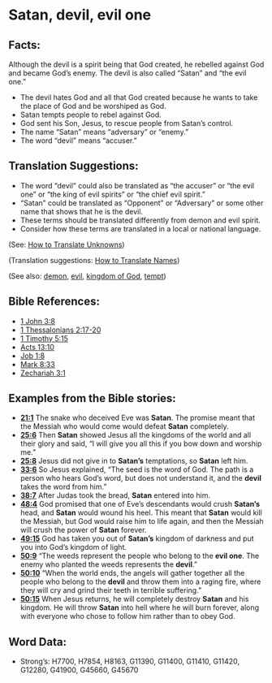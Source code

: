 # Satan, devil, evil one

## Facts:

Although the devil is a spirit being that God created, he rebelled against God and became God’s enemy. The devil is also called “Satan” and “the evil one.”

* The devil hates God and all that God created because he wants to take the place of God and be worshiped as God.
* Satan tempts people to rebel against God.
* God sent his Son, Jesus, to rescue people from Satan’s control.
* The name “Satan” means “adversary” or “enemy.”
* The word “devil” means “accuser.”

## Translation Suggestions:

* The word “devil” could also be translated as “the accuser” or “the evil one” or “the king of evil spirits” or “the chief evil spirit.”
* “Satan” could be translated as “Opponent” or “Adversary” or some other name that shows that he is the devil.
* These terms should be translated differently from demon and evil spirit.
* Consider how these terms are translated in a local or national language.

(See: [How to Translate Unknowns](rc://en/ta/man/translate/translate-unknown))

(Translation suggestions: [How to Translate Names](rc://en/ta/man/translate/translate-names))

(See also: [demon](../kt/demon.md), [evil](../kt/evil.md), [kingdom of God](../kt/kingdomofgod.md), [tempt](../kt/tempt.md))

## Bible References:

* [1 John 3:8](rc://en/tn/help/1jn/03/08)
* [1 Thessalonians 2:17-20](rc://en/tn/help/1th/02/17)
* [1 Timothy 5:15](rc://en/tn/help/1ti/05/15)
* [Acts 13:10](rc://en/tn/help/act/13/10)
* [Job 1:8](rc://en/tn/help/job/01/08)
* [Mark 8:33](rc://en/tn/help/mrk/08/33)
* [Zechariah 3:1](rc://en/tn/help/zec/03/01)

## Examples from the Bible stories:

* __[21:1](rc://en/tn/help/obs/21/01)__ The snake who deceived Eve was __Satan__. The promise meant that the Messiah who would come would defeat __Satan__ completely.
* __[25:6](rc://en/tn/help/obs/25/06)__ Then __Satan__ showed Jesus all the kingdoms of the world and all their glory and said, “I will give you all this if you bow down and worship me.”
* __[25:8](rc://en/tn/help/obs/25/08)__ Jesus did not give in to __Satan’s__ temptations, so __Satan__ left him.
* __[33:6](rc://en/tn/help/obs/33/06)__ So Jesus explained, “The seed is the word of God. The path is a person who hears God’s word, but does not understand it, and the __devil__ takes the word from him.”
* __[38:7](rc://en/tn/help/obs/38/07)__ After Judas took the bread, __Satan__ entered into him.
* __[48:4](rc://en/tn/help/obs/48/04)__ God promised that one of Eve’s descendants would crush __Satan’s__ head, and __Satan__ would wound his heel. This meant that __Satan__ would kill the Messiah, but God would raise him to life again, and then the Messiah will crush the power of __Satan__ forever.
* __[49:15](rc://en/tn/help/obs/49/15)__ God has taken you out of __Satan’s__ kingdom of darkness and put you into God’s kingdom of light.
* __[50:9](rc://en/tn/help/obs/50/09)__ “The weeds represent the people who belong to the __evil one__. The enemy who planted the weeds represents the __devil__.”
* __[50:10](rc://en/tn/help/obs/50/10)__ “When the world ends, the angels will gather together all the people who belong to the __devil__ and throw them into a raging fire, where they will cry and grind their teeth in terrible suffering.”
* __[50:15](rc://en/tn/help/obs/50/15)__ When Jesus returns, he will completely destroy __Satan__ and his kingdom. He will throw __Satan__ into hell where he will burn forever, along with everyone who chose to follow him rather than to obey God.

## Word Data:

* Strong’s: H7700, H7854, H8163, G11390, G11400, G11410, G11420, G12280, G41900, G45660, G45670
